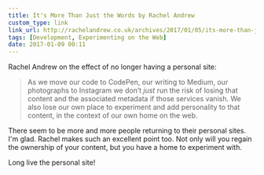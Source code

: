 ```yaml
---
title: It's More Than Just the Words by Rachel Andrew
custom_type: link
link_url: http://rachelandrew.co.uk/archives/2017/01/05/its-more-than-just-the-words/
tags: [Development, Experimenting on the Web]
date: 2017-01-09 00:11
---
```

Rachel Andrew on the effect of no longer having a personal site:

> As we move our code to CodePen, our writing to Medium, our photographs to Instagram we don’t *just* run the risk of losing that content and the associated metadata if those services vanish. We also lose our own place to experiment and add personality to that content, in the context of our own home on the web.

There seem to be more and more people returning to their personal sites. I'm glad. Rachel makes such an excellent point too. Not only will you regain the ownership of your content, but you have a home to experiment with.

Long live the personal site!